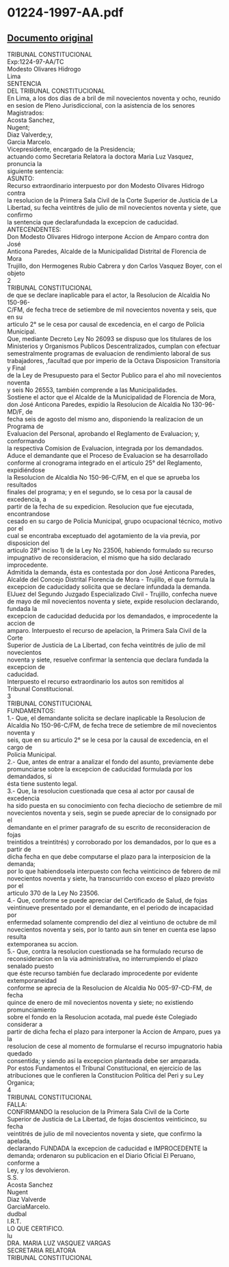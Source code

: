 
01224-1997-AA.pdf
=================
  
[Documento original](https://tc.gob.pe/jurisprudencia/1998/01224-1997-AA.pdf)  
---  
TRIBUNAL CONSTITUCIONAL  
Exp:1224-97-AA/TC  
Modesto Olivares Hidrogo  
Lima  
SENTENCIA  
DEL TRIBUNAL CONSTITUCIONAL  
En Lima, a los dos dias de a bril de mil novecientos noventa y ocho, reunido  
en sesion de Pleno Jurisdiccional, con la asistencia de los senores Magistrados:  
Acosta Sanchez,  
Nugent;  
Diaz Valverde;y,  
Garcia Marcelo.  
Vicepresidente, encargado de la Presidencia;  
actuando como Secretaria Relatora la doctora Maria Luz Vasquez, pronuncia la  
siguiente sentencia:  
ASUNTO:  
Recurso extraordinario interpuesto por don Modesto Olivares Hidrogo contra  
la resolucion de la Primera Sala Civil de la Corte Superior de Justicia de La  
Libertad, su fecha veintitrés de julio de mil novecientos noventa y siete, que confirmo  
la sentencia que declarafundada la excepcion de caducidad.  
ANTECENDENTES:  
Don Modesto Olivares Hidrogo interpone Accion de Amparo contra don José  
Anticona Paredes, Alcalde de la Municipalidad Distrital de Florencia de Mora  
Trujillo, don Hermogenes Rubio Cabrera y don Carlos Vasquez Boyer, con el objeto  
2  
TRIBUNAL CONSTITUCIONAL  
de que se declare inaplicable para el actor, la Resolucion de Alcaldia No 150-96-  
C/FM, de fecha trece de setiembre de mil novecientos noventa y seis, que en su  
articulo 2° se le cesa por causal de excedencia, en el cargo de Policia Municipal.  
Que, mediante Decreto Ley No 26093 se dispuso que los titulares de los  
Ministerios y Organismos Publicos Descentralizados, cumplan con efectuar  
semestralmente programas de evaluacion de rendimiento laboral de sus  
trabajadores, ,facultad que por imperio de la Octava Disposicion Transitoria y Final  
de la Ley de Presupuesto para el Sector Publico para el aho mil novecientos noventa  
y seis No 26553, también comprende a las Municipalidades.  
Sostiene el actor que el Alcalde de la Municipalidad de Florencia de Mora,  
don José Anticona Paredes, expidio la Resolucion de Alcaldia No 130-96-MD/F, de  
fecha seis de agosto del mismo ano, disponiendo la realizacion de un Programa de  
Evaluacion del Personal, aprobando el Reglamento de Evaluacion; y, conformando  
la respectiva Comision de Evaluacion, integrada por los demandados.  
Aduce el demandante que el Proceso de Evaluacion se ha desarrollado  
conforme al cronograma integrado en el articulo 25° del Reglamento, expidiéndose  
la Resolucion de Alcaldia No 150-96-C/FM, en el que se aprueba los resultados  
finales del programa; y en el segundo, se lo cesa por la causal de excedencia, a  
partir de la fecha de su expedicion. Resolucion que fue ejecutada, encontrandose  
cesado en su cargo de Policia Municipal, grupo ocupacional técnico, motivo por el  
cual se encontraba exceptuado del agotamiento de la via previa, por disposicion del  
articulo 28° inciso 1) de la Ley No 23506, habiendo formulado su recurso  
impugnativo de reconsideracion, el mismo que ha sido declarado improcedente.  
Admitida la demanda, ésta es contestada por don José Anticona Paredes,  
Alcalde del Concejo Distrital Florencia de Mora - Trujillo, el que formula la  
excepcion de caducidady solicita que se declare infundada la demanda.  
ElJuez del Segundo Juzgado Especializado Civil - Trujillo, confecha nueve  
de mayo de mil novecientos noventa y siete, expide resolucion declarando, fundada la  
excepcion de caducidad deducida por los demandados, e improcedente la accion de  
amparo. Interpuesto el recurso de apelacion, la Primera Sala Civil de la Corte  
Superior de Justicia de La Libertad, con fecha veintitrés de julio de mil novecientos  
noventa y siete, resuelve confirmar la sentencia que declara fundada la excepcion de  
caducidad.  
Interpuesto el recurso extraordinario los autos son remitidos al  
Tribunal Constitucional.  
3  
TRIBUNAL CONSTITUCIONAL  
FUNDAMENTOS:  
1.- Que, el demandante solicita se declare inaplicable la Resolucion de  
Alcaldia No 150-96-C/FM, de fecha trece de setiembre de mil novecientos noventa y  
seis, que en su articulo 2° se le cesa por la causal de excedencia, en el cargo de  
Policia Municipal.  
2.- Que, antes de entrar a analizar el fondo del asunto, previamente debe  
promunciarse sobre la excepcion de caducidad formulada por los demandados, si  
ésta tiene sustento legal.  
3.- Que, la resolucion cuestionada que cesa al actor por causal de excedencia  
ha sido puesta en su conocimiento con fecha dieciocho de setiembre de mil  
novecientos noventa y seis, segin se puede apreciar de lo consignado por el  
demandante en el primer paragrafo de su escrito de reconsideracion de fojas  
treintidos a treintitrés) y corroborado por los demandados, por lo que es a partir de  
dicha fecha en que debe computarse el plazo para la interposicion de la demanda;  
por lo que habiendosela interpuesto con fecha veinticinco de febrero de mil  
novecientos noventa y siete, ha transcurrido con exceso el plazo previsto por el  
articulo 370 de la Ley No 23506.  
4.- Que, conforme se puede apreciar del Certificado de Salud, de fojas  
veintinueve presentado por el demandante, en el periodo de incapacidad por  
enfermedad solamente comprendio del diez al veintiuno de octubre de mil  
novecientos noventa y seis, por lo tanto aun sin tener en cuenta ese lapso resulta  
extemporanea su accion.  
5.- Que, contra la resolucion cuestionada se ha formulado recurso de  
reconsideracion en la via administrativa, no interrumpiendo el plazo senalado puesto  
que éste recurso también fue declarado improcedente por evidente extemporaneidad  
conforme se aprecia de la Resolucion de Alcaldia No 005-97-CD-FM, de fecha  
quince de enero de mil novecientos noventa y siete; no existiendo promunciamiento  
sobre el fondo en la Resolucion acotada, mal puede éste Colegiado considerar a  
partir de dicha fecha el plazo para interponer la Accion de Amparo, pues ya la  
resolucion de cese al momento de formularse el recurso impugnatorio habia quedado  
consentida; y siendo asi la excepcion planteada debe ser amparada.  
Por estos Fundamentos el Tribunal Constitucional, en ejercicio de las  
atribuciones que le confieren la Constitucion Politica del Peri y su Ley Organica;  
4  
TRIBUNAL CONSTITUCIONAL  
FALLA:  
CONFIRMANDO la resolucion de la Primera Sala Civil de la Corte  
Superior de Justicia de La Libertad, de fojas doscientos veinticinco, su fecha  
veintitrés de julio de mil novecientos noventa y siete, que confirmo la apelada,  
declarando FUNDADA la excepcion de caducidad e IMPROCEDENTE la  
demanda; ordenaron su publicacion en el Diario Oficial El Peruano, conforme a  
Ley, y los devolvieron.  
S.S.  
Acosta Sanchez  
Nugent  
Diaz Valverde  
GarciaMarcelo.  
dudbal  
I.R.T.  
LO QUE CERTIFICO.  
lu  
DRA. MARIA LUZ VASQUEZ VARGAS  
SECRETARIA RELATORA  
TRIBUNAL CONSTITUCIONAL